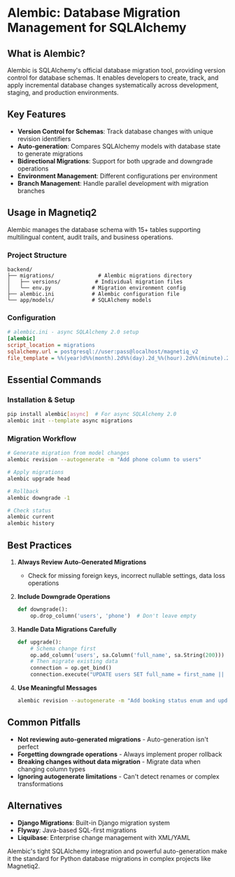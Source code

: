# Alembic: Database Migration Management for SQLAlchemy

## What is Alembic?

Alembic is SQLAlchemy's official database migration tool, providing version control for database schemas. It enables developers to create, track, and apply incremental database changes systematically across development, staging, and production environments.

## Key Features

- **Version Control for Schemas**: Track database changes with unique revision identifiers
- **Auto-generation**: Compares SQLAlchemy models with database state to generate migrations
- **Bidirectional Migrations**: Support for both upgrade and downgrade operations
- **Environment Management**: Different configurations per environment
- **Branch Management**: Handle parallel development with migration branches

## Usage in Magnetiq2

Alembic manages the database schema with 15+ tables supporting multilingual content, audit trails, and business operations.

### Project Structure
```
backend/
├── migrations/              # Alembic migrations directory
│   ├── versions/           # Individual migration files
│   └── env.py             # Migration environment config
├── alembic.ini            # Alembic configuration file
└── app/models/            # SQLAlchemy models
```

### Configuration
```ini
# alembic.ini - async SQLAlchemy 2.0 setup
[alembic]
script_location = migrations
sqlalchemy.url = postgresql://user:pass@localhost/magnetiq_v2
file_template = %%(year)d%%(month).2d%%(day).2d_%%(hour).2d%%(minute).2d_%%(rev)s_%%(slug)s
```

## Essential Commands

### Installation & Setup
```bash
pip install alembic[async]  # For async SQLAlchemy 2.0
alembic init --template async migrations
```

### Migration Workflow
```bash
# Generate migration from model changes
alembic revision --autogenerate -m "Add phone column to users"

# Apply migrations
alembic upgrade head

# Rollback
alembic downgrade -1

# Check status
alembic current
alembic history
```

## Best Practices

1. **Always Review Auto-Generated Migrations**
   - Check for missing foreign keys, incorrect nullable settings, data loss operations

2. **Include Downgrade Operations**
   ```python
   def downgrade():
       op.drop_column('users', 'phone')  # Don't leave empty
   ```

3. **Handle Data Migrations Carefully**
   ```python
   def upgrade():
       # Schema change first
       op.add_column('users', sa.Column('full_name', sa.String(200)))
       # Then migrate existing data
       connection = op.get_bind()
       connection.execute("UPDATE users SET full_name = first_name || ' ' || last_name")
   ```

4. **Use Meaningful Messages**
   ```bash
   alembic revision --autogenerate -m "Add booking status enum and update constraints"
   ```

## Common Pitfalls

- **Not reviewing auto-generated migrations** - Auto-generation isn't perfect
- **Forgetting downgrade operations** - Always implement proper rollback
- **Breaking changes without data migration** - Migrate data when changing column types
- **Ignoring autogenerate limitations** - Can't detect renames or complex transformations

## Alternatives

- **Django Migrations**: Built-in Django migration system
- **Flyway**: Java-based SQL-first migrations
- **Liquibase**: Enterprise change management with XML/YAML

Alembic's tight SQLAlchemy integration and powerful auto-generation make it the standard for Python database migrations in complex projects like Magnetiq2.
